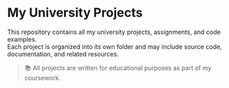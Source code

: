 # My University Projects

This repository contains all my university projects, assignments, and code examples.  
Each project is organized into its own folder and may include source code, documentation, and related resources.

> 📚 All projects are written for educational purposes as part of my coursework.
